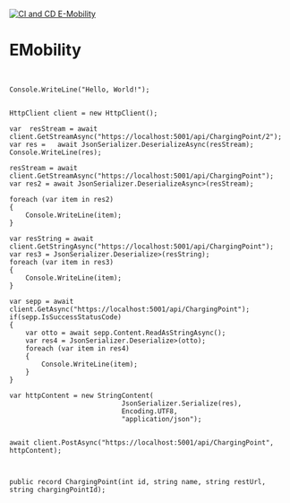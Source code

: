 [![CI and CD E-Mobility](https://github.com/Antonopolus/EMobility/actions/workflows/ci-cd.yaml/badge.svg)](https://github.com/Antonopolus/EMobility/actions/workflows/ci-cd.yaml)
# EMobility

<pre><code>

Console.WriteLine("Hello, World!");


HttpClient client = new HttpClient();

var  resStream = await client.GetStreamAsync("https://localhost:5001/api/ChargingPoint/2");
var res =   await JsonSerializer.DeserializeAsync<ChargingPoint>(resStream);
Console.WriteLine(res);

resStream = await client.GetStreamAsync("https://localhost:5001/api/ChargingPoint");
var res2 = await JsonSerializer.DeserializeAsync<IEnumerable<ChargingPoint>>(resStream);

foreach (var item in res2)
{
    Console.WriteLine(item);
}

var resString = await client.GetStringAsync("https://localhost:5001/api/ChargingPoint");
var res3 = JsonSerializer.Deserialize<IEnumerable<ChargingPoint>>(resString);
foreach (var item in res3)
{
    Console.WriteLine(item);
}

var sepp = await client.GetAsync("https://localhost:5001/api/ChargingPoint");
if(sepp.IsSuccessStatusCode)
{
    var otto = await sepp.Content.ReadAsStringAsync();
    var res4 = JsonSerializer.Deserialize<IEnumerable<ChargingPoint>>(otto);
    foreach (var item in res4)
    {
        Console.WriteLine(item);
    }
}

var httpContent = new StringContent(
                            JsonSerializer.Serialize(res),
                            Encoding.UTF8,
                            "application/json");
   

await client.PostAsync("https://localhost:5001/api/ChargingPoint", httpContent);



public record ChargingPoint(int id, string name, string restUrl, string chargingPointId);
</code></pre>
